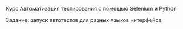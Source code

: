  Курс Автоматизация тестирования с помощью Selenium и Python
 
 Задание: запуск автотестов для разных языков интерфейса
 
